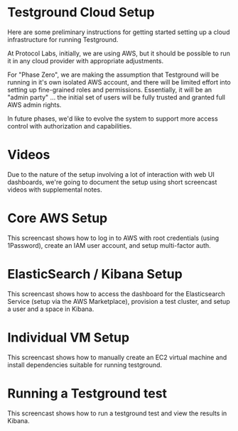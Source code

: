 Testground Cloud Setup
======================

Here are some preliminary instructions for getting started setting up a cloud infrastructure for running Testground.

At Protocol Labs, initially, we are using AWS, but it should be possible to run it in any cloud provider with appropriate adjustments.

For "Phase Zero", we are making the assumption that Testground will be running in it's own isolated AWS account, and there will be limited effort into setting up fine-grained roles and permissions. Essentially, it will be an "admin party" ... the initial set of users will be fully trusted and granted full AWS admin rights.

In future phases, we'd like to evolve the system to support more access control with authorization and capabilities.

# Videos

Due to the nature of the setup involving a lot of interaction with web UI dashboards, we're going to document the setup using short screencast videos with supplemental notes.

# Core AWS Setup

This screencast shows how to log in to AWS with root credentials (using 1Password), create an IAM user account, and setup multi-factor auth.

# ElasticSearch / Kibana Setup

This screencast shows how to access the dashboard for the Elasticsearch Service (setup via the AWS Marketplace), provision a test cluster, and setup a user and a space in Kibana.

# Individual VM Setup

This screencast shows how to manually create an EC2 virtual machine and install dependencies suitable for running testground. 

# Running a Testground test

This screencast shows how to run a testground test and view the results in Kibana.